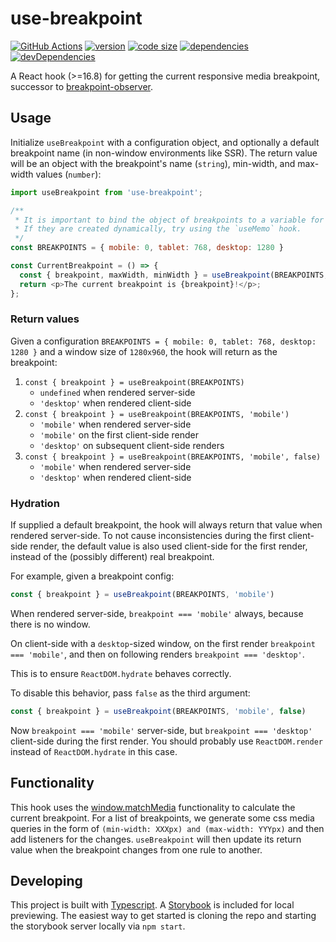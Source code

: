 # use-breakpoint

[![GitHub Actions](https://github.com/iiroj/use-breakpoint/workflows/Tags/badge.svg)](https://github.com/iiroj/use-breakpoint/actions)
[![version](https://img.shields.io/npm/v/use-breakpoint.svg)](https://www.npmjs.com/package/use-breakpoint)
[![code size](https://img.shields.io/github/languages/code-size/iiroj/use-breakpoint.svg)](https://github.com/iiroj/use-breakpoint)
[![dependencies](https://img.shields.io/david/iiroj/use-breakpoint.svg)](https://github.com/iiroj/use-breakpoint/blob/master/package.json)
[![devDependencies](https://img.shields.io/david/dev/iiroj/use-breakpoint.svg)](https://github.com/iiroj/use-breakpoint/blob/master/package.json)

A React hook (>=16.8) for getting the current responsive media breakpoint, successor to [breakpoint-observer](https://www.npmjs.com/package/breakpoint-observer).

## Usage

Initialize `useBreakpoint` with a configuration object, and optionally a default breakpoint name (in non-window environments like SSR). The return value will be an object with the breakpoint's name (`string`), min-width, and max-width values (`number`):

```javascript
import useBreakpoint from 'use-breakpoint';

/**
 * It is important to bind the object of breakpoints to a variable for memoization to work correctly.
 * If they are created dynamically, try using the `useMemo` hook.
 */
const BREAKPOINTS = { mobile: 0, tablet: 768, desktop: 1280 }

const CurrentBreakpoint = () => {
  const { breakpoint, maxWidth, minWidth } = useBreakpoint(BREAKPOINTS, 'desktop');
  return <p>The current breakpoint is {breakpoint}!</p>;
};
```

### Return values

Given a configuration `BREAKPOINTS = { mobile: 0, tablet: 768, desktop: 1280 }` and a window size of `1280x960`, the hook will return as the breakpoint:

1. `const { breakpoint } = useBreakpoint(BREAKPOINTS)`
    - `undefined` when rendered server-side
    - `'desktop'` when rendered client-side
1. `const { breakpoint } = useBreakpoint(BREAKPOINTS, 'mobile')`
    - `'mobile'` when rendered server-side
    - `'mobile'` on the first client-side render
    - `'desktop'` on subsequent client-side renders
1. `const { breakpoint } = useBreakpoint(BREAKPOINTS, 'mobile', false)`
    - `'mobile'` when rendered server-side
    - `'desktop'` when rendered client-side

### Hydration

If supplied a default breakpoint, the hook will always return that value when rendered server-side. To not cause inconsistencies during the first client-side render, the default value is also used client-side for the first render, instead of the (possibly different) real breakpoint.

For example, given a breakpoint config:

```ts
const { breakpoint } = useBreakpoint(BREAKPOINTS, 'mobile')
```

When rendered server-side, `breakpoint === 'mobile'` always, because there is no window.

On client-side with a `desktop`-sized window, on the first render `breakpoint === 'mobile'`, and then on following renders `breakpoint === 'desktop'`.

This is to ensure `ReactDOM.hydrate` behaves correctly.

To disable this behavior, pass `false` as the third argument:

```ts
const { breakpoint } = useBreakpoint(BREAKPOINTS, 'mobile', false)
```

Now `breakpoint === 'mobile'` server-side, but `breakpoint === 'desktop'` client-side during the first render. You should probably use `ReactDOM.render` instead of `ReactDOM.hydrate` in this case.

## Functionality

This hook uses the [window.matchMedia](https://developer.mozilla.org/en-US/docs/Web/API/Window/matchMedia) functionality to calculate the current breakpoint. For a list of breakpoints, we generate some css media queries in the form of `(min-width: XXXpx) and (max-width: YYYpx)` and then add listeners for the changes. `useBreakpoint` will then update its return value when the breakpoint changes from one rule to another.

## Developing

This project is built with [Typescript](http://www.typescriptlang.org/). A [Storybook](http://storybook.js.org/) is included for local previewing. The easiest way to get started is cloning the repo and starting the storybook server locally via `npm start`.
